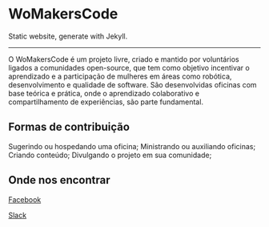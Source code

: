 # WoMakersCode

Static website, generate with Jekyll.

----

O WoMakersCode é um projeto livre, criado e mantido por voluntários ligados a comunidades open-source, que tem como objetivo incentivar o aprendizado e a participação de mulheres em áreas como robótica, desenvolvimento e qualidade de software. São desenvolvidas oficinas com base teórica e prática, onde o aprendizado colaborativo e compartilhamento de experiências, são parte fundamental.

## Formas de contribuição
Sugerindo ou hospedando uma oficina;
Ministrando ou auxiliando oficinas;
Criando conteúdo;
Divulgando o projeto em sua comunidade;

## Onde nos encontrar
[Facebook](https://www.facebook.com/womakerscode)

[Slack](http://www.womakerscode.slack.com)
